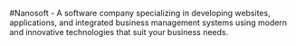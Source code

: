 #Nanosoft -  A software company specializing in developing websites, applications, and integrated business management systems using modern and innovative technologies that suit your business needs.
